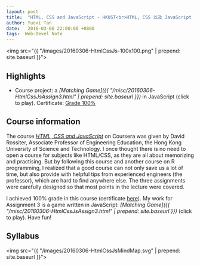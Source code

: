```yaml
---
layout: post
title:  "HTML, CSS and JavaScript - HKUST<br>HTML, CSS 以及 JavaScript - 香港中文大学"
author: Yuexi Tan
date:   2016-03-06 22:00:00 +0800
tags:  Web-Devel Note
---
```


<img src="{{ "/images/20160306-HtmlCssJs-100x100.png" | prepend: site.baseurl }}">

## Highlights

+ Course project: a *[Matching Game]({{ "/misc/20160306-HtmlCssJsAssign3.html" | prepend: site.baseurl }})* in JavaScript (click to play). Certificate: [Grade 100%](https://www.coursera.org/account/accomplishments/records/ZXGE6ZVWH5N8)

## Course information

The course *[HTML, CSS and JavaScript](https://www.coursera.org/learn/html-css-javascript/)* on Coursera was given by David Rossiter, Associate Professor of Engineering Education, the Hong Kong University of Science and Technology. I once thought there is no need to open a course for subjects like HTML/CSS, as they are all about memorizing and practising. But by following this course and another course on R programming, I realized that a good course can not only save us a lot of time, but also provide with helpful tips from experienced engineers (the professor), which are hard to find anywhere else. The three assignments were carefully designed so that most points in the lecture were covered.

I achieved 100% grade in this course (certificate [here](https://www.coursera.org/account/accomplishments/records/ZXGE6ZVWH5N8)). My work for Assignment 3 is a game written in JavaScript: *[Matching Game]({{ "/misc/20160306-HtmlCssJsAssign3.html" | prepend: site.baseurl }})* (click to play). Have fun!

## Syllabus

<img src="{{ "/images/20160306-HtmlCssJsMindMap.svg" | prepend: site.baseurl }}">
